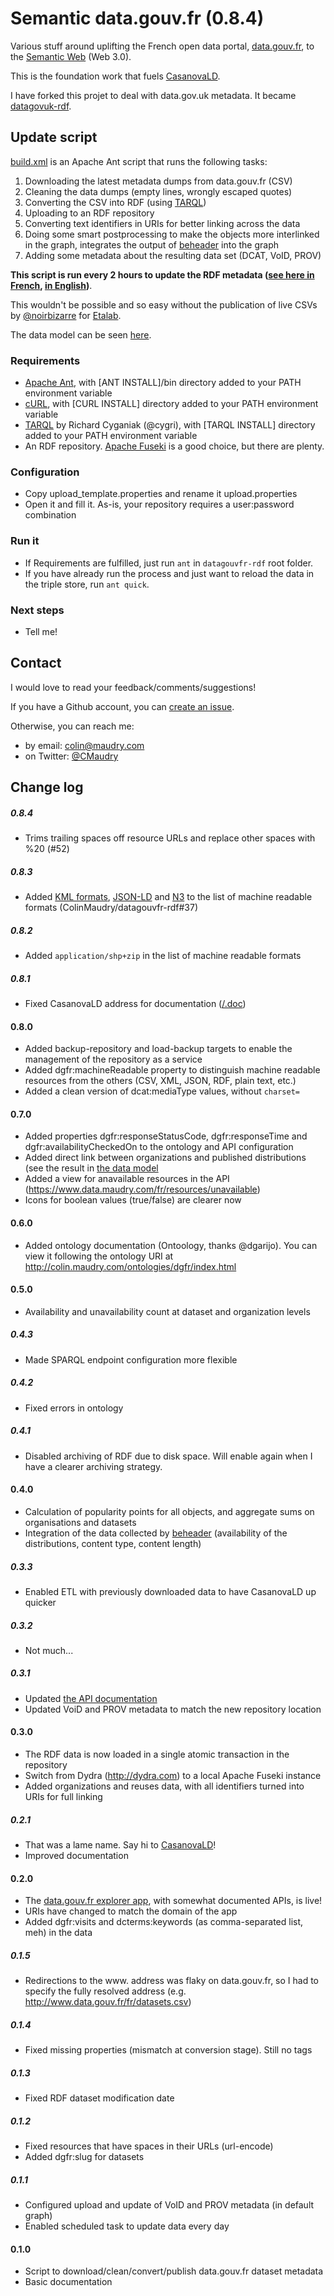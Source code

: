 Semantic data.gouv.fr (0.8.4)
==============

Various stuff around uplifting the French open data portal, [data.gouv.fr](http://data.gouv.fr/en), to the [Semantic Web](http://www.w3.org/standards/semanticweb) (Web 3.0).

This is the foundation work that fuels [CasanovaLD](https://translate.google.com/translate?sl=fr&tl=en&js=y&prev=_t&hl=fr&ie=UTF-8&u=https%3A%2F%2Fwww.data.maudry.com%2Ffr&edit-text=).

I have forked this projet to deal with data.gov.uk metadata. It became [datagovuk-rdf](https://github.com/ColinMaudry/datagovuk-rdf).

## Update script

[build.xml](build.xml) is an Apache Ant script that runs the following tasks:

1. Downloading the latest metadata dumps from data.gouv.fr (CSV)
1. Cleaning the data dumps (empty lines, wrongly escaped quotes)
1. Converting the CSV into RDF (using [TARQL](https://github.com/cygri/tarql))
1. Uploading to an RDF repository
1. Converting text identifiers in URIs for better linking across the data
3. Doing some smart postprocessing to make the objects more interlinked in the graph, integrates the output of [beheader](https://github.com/ColinMaudry/beheader) into the graph
1. Adding some metadata about the resulting data set (DCAT, VoID, PROV)

**This script is run every 2 hours to update the RDF metadata ([see here in French](https://www.data.gouv.fr/fr/datasets/metadonnees-des-jeux-de-donnees-publies-sur-data-gouv-fr-1/), [in English](https://translate.google.com/translate?sl=fr&tl=en&js=y&prev=_t&hl=fr&ie=UTF-8&u=https%3A%2F%2Fwww.data.gouv.fr%2Ffr%2Fdatasets%2Fmetadonnees-des-jeux-de-donnees-publies-sur-data-gouv-fr-rdf-web-semantique%2F&edit-text=))**.

This wouldn't be possible and so easy without the publication of live CSVs by [@noirbizarre](https://twitter.com/noirbizarre) for [Etalab](https://twitter.com/etalab).

The data model can be seen [here](https://www.lucidchart.com/documents/view/6011b6e0-6a85-413a-8279-0588b0f10992).

### Requirements

- [Apache Ant](http://ant.apache.org/bindownload.cgi), with [ANT INSTALL]/bin directory added to your PATH environment variable
- [cURL](http://curl.haxx.se/download.html), with [CURL INSTALL] directory added to your PATH environment variable
- [TARQL](https://github.com/cygri/tarql) by Richard Cyganiak (@cygri), with [TARQL INSTALL] directory added to your PATH environment variable
- An RDF repository. [Apache Fuseki](https://jena.apache.org/documentation/fuseki2/) is a good choice, but there are plenty.

### Configuration

- Copy upload_template.properties and rename it upload.properties
- Open it and fill it. As-is, your repository requires a user:password combination

### Run it

- If Requirements are fulfilled, just run `ant` in `datagouvfr-rdf` root folder.
- If you have already run the process and just want to reload the data in the triple store, run `ant quick`.

### Next steps

- Tell me!

## Contact

I would love to read your feedback/comments/suggestions!

If you have a Github account, you can [create an issue](https://github.com/ColinMaudry/datagouvfr-rdf/issues/new).

Otherwise, you can reach me:

- by email: colin@maudry.com
- on Twitter: [@CMaudry](https://twitter.com/CMaudry)

## Change log

##### 0.8.4

* Trims trailing spaces off resource URLs and replace other spaces with %20 (#52)

##### 0.8.3

* Added [KML formats](https://en.wikipedia.org/wiki/Keyhole_Markup_Language), [JSON-LD](https://en.wikipedia.org/wiki/JSON-LD) and [N3](https://en.wikipedia.org/wiki/Notation3) to the list of machine readable formats (ColinMaudry/datagouvfr-rdf#37)

##### 0.8.2

* Added `application/shp+zip` in the list of machine readable formats

##### 0.8.1

* Fixed CasanovaLD address for documentation ([/.doc](https://www.data.maudry.com/fr/.doc))

#### 0.8.0

* Added backup-repository and load-backup targets to enable the management of the repository as a service
* Added dgfr:machineReadable property to distinguish machine readable resources from the others (CSV, XML, JSON, RDF, plain text, etc.)
* Added a clean version of dcat:mediaType values, without `charset=`

#### 0.7.0

* Added properties dgfr:responseStatusCode, dgfr:responseTime and dgfr:availabilityCheckedOn to the ontology and API configuration
* Added direct link between organizations and published distributions (see the result in [the data model]((https://www.lucidchart.com/documents/view/6011b6e0-6a85-413a-8279-0588b0f10992))
* Added a view for anavailable resources in the API (https://www.data.maudry.com/fr/resources/unavailable)
* Icons for boolean values (true/false) are clearer now

#### 0.6.0

- Added ontology documentation (Ontoology, thanks @dgarijo). You can view it following the ontology URI at http://colin.maudry.com/ontologies/dgfr/index.html

#### 0.5.0

- Availability and unavailability count at dataset and organization levels

##### 0.4.3

- Made SPARQL endpoint configuration more flexible

##### 0.4.2

- Fixed errors in ontology

##### 0.4.1

- Disabled archiving of RDF due to disk space. Will enable again when I have a clearer archiving strategy.

#### 0.4.0

- Calculation of popularity points for all objects, and aggregate sums on organisations and datasets
- Integration of the data collected by [beheader](https://github.com/ColinMaudry/beheader) (availability of the distributions, content type, content length)

##### 0.3.3

- Enabled ETL with previously downloaded data to have CasanovaLD up quicker 

##### 0.3.2

- Not much...

##### 0.3.1

- Updated [the API documentation](https://www.data.maudry.com/fr/.doc#api)
- Updated VoiD and PROV metadata to match the new repository location

#### 0.3.0

- The RDF data is now loaded in a single atomic transaction in the repository
- Switch from Dydra (http://dydra.com) to a local Apache Fuseki instance
- Added organizations and reuses data, with all identifiers turned into URIs for full linking

##### 0.2.1

- That was a lame name. Say hi to [CasanovaLD](https://translate.google.com/translate?sl=fr&tl=en&js=y&prev=_t&hl=fr&ie=UTF-8&u=https%3A%2F%2Fwww.data.maudry.com%2Ffr&edit-text=)!
- Improved documentation

#### 0.2.0

- The [data.gouv.fr explorer app](https://translate.google.com/translate?sl=fr&tl=en&js=y&prev=_t&hl=fr&ie=UTF-8&u=https%3A%2F%2Fwww.data.maudry.com%2Ffr&edit-text=), with somewhat documented APIs, is live!
- URIs have changed to match the domain of the app
- Added dgfr:visits and dcterms:keywords (as comma-separated list, meh) in the data 

##### 0.1.5

- Redirections to the www. address was flaky on data.gouv.fr, so I had to specify the fully resolved address (e.g. http://www.data.gouv.fr/fr/datasets.csv)

##### 0.1.4

- Fixed missing properties (mismatch at conversion stage). Still no tags

##### 0.1.3

- Fixed RDF dataset modification date

##### 0.1.2

- Fixed resources that have spaces in their URLs (url-encode)
- Added dgfr:slug for datasets

##### 0.1.1

- Configured upload and update of VoID and PROV metadata (in default graph)
- Enabled scheduled task to update data every day

#### 0.1.0

- Script to download/clean/convert/publish data.gouv.fr dataset metadata
- Basic documentation





